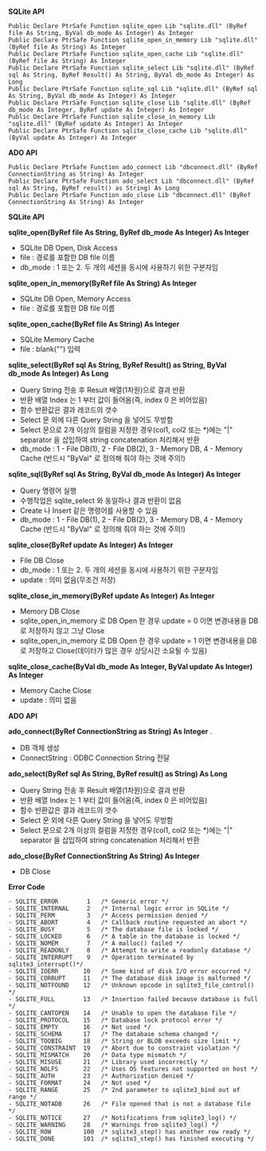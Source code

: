 
**SQLite API**

    Public Declare PtrSafe Function sqlite_open Lib "sqlite.dll" (ByRef file As String, ByVal db_mode As Integer) As Integer
    Public Declare PtrSafe Function sqlite_open_in_memory Lib "sqlite.dll" (ByRef file As String) As Integer
    Public Declare PtrSafe Function sqlite_open_cache Lib "sqlite.dll" (ByRef file As String) As Integer
    Public Declare PtrSafe Function sqlite_select Lib "sqlite.dll" (ByRef sql As String, ByRef Result() As String, ByVal db_mode As Integer) As Long
    Public Declare PtrSafe Function sqlite_sql Lib "sqlite.dll" (ByRef sql As String, ByVal db_mode As Integer) As Integer
    Public Declare PtrSafe Function sqlite_close Lib "sqlite.dll" (ByRef db_mode As Integer, ByRef update As Integer) As Integer
    Public Declare PtrSafe Function sqlite_close_in_memory Lib "sqlite.dll" (ByRef update As Integer) As Integer
    Public Declare PtrSafe Function sqlite_close_cache Lib "sqlite.dll" (ByVal update As Integer) As Integer


**ADO API**

    Public Declare PtrSafe Function ado_connect Lib "dbconnect.dll" (ByRef ConnectionString as String) As Integer
    Public Declare PtrSafe Function ado_select Lib "dbconnect.dll" (ByRef sql As String, ByRef result() as String) As Long
    Public Declare PtrSafe Function ado_close Lib "dbconnect.dll" (ByRef ConnectionString As String) As Integer

**SQLite API**

**sqlite_open(ByRef file As String, ByRef db_mode As Integer) As Integer**

- SQLite DB Open, Disk Access
- file : 경로를 포함한 DB file 이름
- db_mode : 1 또는 2. 두 개의 세션을 동시에 사용하기 위한 구분자임

**sqlite_open_in_memory(ByRef file As String) As Integer**

- SQLite DB Open, Memory Access
- file : 경로를 포함한 DB file 이름

**sqlite_open_cache(ByRef file As String) As Integer**

- SQLite Memory Cache
- file : blank("") 입력

**sqlite_select(ByRef sql As String, ByRef Result() as String, ByVal db_mode As Integer) As Long**

- Query String 전송 후 Result 배열(1차원)으로 결과 반환
- 반환 배열 Index 는 1 부터 값이 들어옴(즉, index 0 은 비어있음)
- 함수 반환값은 결과 레코드의 갯수
- Select 문 외에 다른 Query String 을 넣어도 무방함
- Select 문으로 2개 이상의 컬럼을 지정한 경우(col1, col2 또는 *)에는 "|" separator 을 삽입하여 string concatenation 처리해서 반환
- db_mode : 1 - File DB(1), 2 - File DB(2), 3 - Memory DB, 4 - Memory Cache (반드시 "ByVal" 로 정의해 줘야 하는 것에 주의!)

**sqlite_sql(ByRef sql As String, ByVal db_mode As Integer) As Integer**

- Query 명령어 실행
- 수행작업은 sqlite_select 와 동일하나 결과 반환이 없음
- Create 나 Insert 같은 명령어를 사용할 수 있음
- db_mode : 1 - File DB(1), 2 - File DB(2), 3 - Memory DB, 4 - Memory Cache (반드시 "ByVal" 로 정의해 줘야 하는 것에 주의!)

**sqlite_close(ByRef update As Integer) As Integer**

- File DB Close
- db_mode : 1 또는 2. 두 개의 세션을 동시에 사용하기 위한 구분자임
- update : 의미 없음(무조건 저장)

**sqlite_close_in_memory(ByRef update As Integer) As Integer**

- Memory DB Close
- sqlite_open_in_memory 로 DB Open 한 경우 update = 0 이면 변경내용을 DB 로 저장하지 않고 그냥 Close
- sqlite_open_in_memory 로 DB Open 한 경우 update = 1 이면 변경내용을 DB 로 저장하고 Close(데이터가 많은 경우 상당시간 소요될 수 있음)

**sqlite_close_cache(ByVal db_mode As Integer, ByVal update As Integer) As Integer**

- Memory Cache Close
- update : 의미 없음


**ADO API**

**ado_connect(ByRef ConnectionString as String) As Integer**
.
- DB 객체 생성
- ConnectString : ODBC Connection String 전달

**ado_select(ByRef sql As String, ByRef result() as String) As Long**

- Query String 전송 후 Result 배열(1차원)으로 결과 반환
- 반환 배열 Index 는 1 부터 값이 들어옴(즉, index 0 은 비어있음)
- 함수 반환값은 결과 레코드의 갯수
- Select 문 외에 다른 Query String 을 넣어도 무방함
- Select 문으로 2개 이상의 컬럼을 지정한 경우(col1, col2 또는 *)에는 "|" separator 을 삽입하여 string concatenation 처리해서 반환

**ado_close(ByRef ConnectionString As String) As Integer**

- DB Close

**Error Code**
    
    - SQLITE_ERROR        1   /* Generic error */
    - SQLITE_INTERNAL     2   /* Internal logic error in SQLite */
    - SQLITE_PERM         3   /* Access permission denied */
    - SQLITE_ABORT        4   /* Callback routine requested an abort */
    - SQLITE_BUSY         5   /* The database file is locked */
    - SQLITE_LOCKED       6   /* A table in the database is locked */
    - SQLITE_NOMEM        7   /* A malloc() failed */
    - SQLITE_READONLY     8   /* Attempt to write a readonly database */
    - SQLITE_INTERRUPT    9   /* Operation terminated by sqlite3_interrupt()*/
    - SQLITE_IOERR       10   /* Some kind of disk I/O error occurred */
    - SQLITE_CORRUPT     11   /* The database disk image is malformed */
    - SQLITE_NOTFOUND    12   /* Unknown opcode in sqlite3_file_control() */
    - SQLITE_FULL        13   /* Insertion failed because database is full */
    - SQLITE_CANTOPEN    14   /* Unable to open the database file */
    - SQLITE_PROTOCOL    15   /* Database lock protocol error */
    - SQLITE_EMPTY       16   /* Not used */
    - SQLITE_SCHEMA      17   /* The database schema changed */
    - SQLITE_TOOBIG      18   /* String or BLOB exceeds size limit */
    - SQLITE_CONSTRAINT  19   /* Abort due to constraint violation */
    - SQLITE_MISMATCH    20   /* Data type mismatch */
    - SQLITE_MISUSE      21   /* Library used incorrectly */
    - SQLITE_NOLFS       22   /* Uses OS features not supported on host */
    - SQLITE_AUTH        23   /* Authorization denied */
    - SQLITE_FORMAT      24   /* Not used */
    - SQLITE_RANGE       25   /* 2nd parameter to sqlite3_bind out of range */
    - SQLITE_NOTADB      26   /* File opened that is not a database file */
    - SQLITE_NOTICE      27   /* Notifications from sqlite3_log() */
    - SQLITE_WARNING     28   /* Warnings from sqlite3_log() */
    - SQLITE_ROW         100  /* sqlite3_step() has another row ready */
    - SQLITE_DONE        101  /* sqlite3_step() has finished executing */


